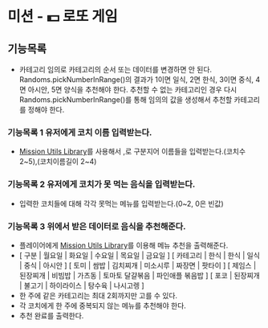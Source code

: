 # 미션 - 💵 로또 게임

## 기능목록

* 카테고리
임의로 카테고리의 순서 또는 데이터를 변경하면 안 된다.
Randoms.pickNumberInRange()의 결과가 1이면 일식, 2면 한식, 3이면 중식, 4면 아시안, 5면 양식을 추천해야 한다.
추천할 수 없는 카테고리인 경우 다시 Randoms.pickNumberInRange()를 통해 임의의 값을 생성해서 추천할 카테고리를 정해야 한다.


### 기능목록 1 유저에게 코치 이름 입력받는다.
* [Mission Utils Library](https://github.com/woowacourse-projects/javascript-mission-utils#mission-utils)를 사용해서 ,로 구분지어 이름들을 입력받는다.(코치수 2~5),(코치이름길이 2~4)

### 기능목록 2 유저에게 코치가 못 먹는 음식을 입력받는다.
* 입력한 코치들에 대해 각각 못먹는 메뉴를 입력받는다.(0~2, 0은 빈값)

### 기능목록 3 위에서 받은 데이터로 음식을 추천해준다.
* 플레이어에게 [Mission Utils Library](https://github.com/woowacourse-projects/javascript-mission-utils#mission-utils)를 이용해 메뉴 추천을 출력해준다.
* [ 구분 | 월요일 | 화요일 | 수요일 | 목요일 | 금요일 ]
[ 카테고리 | 한식 | 한식 | 일식 | 중식 | 아시안 ]
[ 토미 | 쌈밥 | 김치찌개 | 미소시루 | 짜장면 | 팟타이 ]
[ 제임스 | 된장찌개 | 비빔밥 | 가츠동 | 토마토 달걀볶음 | 파인애플 볶음밥 ]
[ 포코 | 된장찌개 | 불고기 | 하이라이스 | 탕수육 | 나시고렝 ]
* 한 주에 같은 카테고리는 최대 2회까지만 고를 수 있다.
* 각 코치에게 한 주에 중복되지 않는 메뉴를 추천해야 한다.
* 추천 완료를 출력한다.

